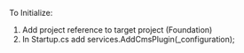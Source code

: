 ﻿To Initialize:

1. Add project reference to target project (Foundation)
2. In Startup.cs add services.AddCmsPlugin(_configuration);